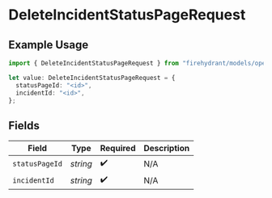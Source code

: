 # DeleteIncidentStatusPageRequest

## Example Usage

```typescript
import { DeleteIncidentStatusPageRequest } from "firehydrant/models/operations";

let value: DeleteIncidentStatusPageRequest = {
  statusPageId: "<id>",
  incidentId: "<id>",
};
```

## Fields

| Field              | Type               | Required           | Description        |
| ------------------ | ------------------ | ------------------ | ------------------ |
| `statusPageId`     | *string*           | :heavy_check_mark: | N/A                |
| `incidentId`       | *string*           | :heavy_check_mark: | N/A                |